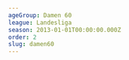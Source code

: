 ```yaml
---
ageGroup: Damen 60
league: Landesliga
season: 2013-01-01T00:00:00.000Z
order: 2
slug: damen60
---
```


